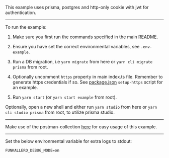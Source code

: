 This example uses prisma, postgres and http-only cookie with jwt for authentication.

---

To run the example:

1. Make sure you first run the commands specified in the main [README](https://github.com/Lindeneg/funkallero/tree/master).

2. Ensure you have set the correct environmental variables, see `.env-example`.

3. Run a DB migration, i.e `yarn migrate` from here or `yarn cli migrate prisma` from root.

4. Optionally uncomment `https` property in main index.ts file. Remember to generate https credentials if so. See [package.json](./package.json) `setup-https` script for an example.

5. Run `yarn start` (or `yarn start example` from root).

Optionally, open a new shell and either run `yarn studio` from here or `yarn cli studio prisma` from root, to utilize prisma studio.

---

Make use of the postman-collection [here](./postman) for easy usage of this example.

---

Set the below environmental variable for extra logs to stdout:

`FUNKALLERO_DEBUG_MODE=on`
